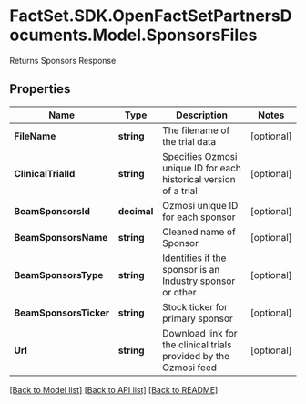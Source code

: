 # FactSet.SDK.OpenFactSetPartnersDocuments.Model.SponsorsFiles
Returns Sponsors Response

## Properties

Name | Type | Description | Notes
------------ | ------------- | ------------- | -------------
**FileName** | **string** | The filename of the trial data | [optional] 
**ClinicalTrialId** | **string** | Specifies Ozmosi unique ID for each historical version of a trial | [optional] 
**BeamSponsorsId** | **decimal** | Ozmosi unique ID for each sponsor | [optional] 
**BeamSponsorsName** | **string** | Cleaned name of Sponsor | [optional] 
**BeamSponsorsType** | **string** | Identifies if the sponsor is an Industry sponsor or other | [optional] 
**BeamSponsorsTicker** | **string** | Stock ticker for primary sponsor | [optional] 
**Url** | **string** | Download link for the clinical trials provided by the Ozmosi feed | [optional] 

[[Back to Model list]](../README.md#documentation-for-models) [[Back to API list]](../README.md#documentation-for-api-endpoints) [[Back to README]](../README.md)

